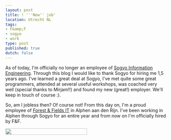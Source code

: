 ```yaml
---
layout: post
title: ! '''New'' job'
location: Utrecht NL
tags:
- F&amp;F
- sogyo
- work
type: post
published: true
dutch: false
---
```

As of today, I'm officially no longer an employee of <a title="Sogyo!" href="http://www.sogyo.nl" target="_blank">Sogyo Information Engineering</a>. Through this blog I would like to thank Sogyo for hiring me 1,5 years ago. I've learned a great deal at Sogyo, I've met quite some great programmers, attended at several useful workshops, was coached very well (special thanks to Mirjam!!) and found my new (great!) employer. We'll keep in touch of course :).

So, am I jobless then? Of course not! From this day on, I'm a proud employee of <a title="F&amp;F" href="http://www.forest-fields.nl" target="_blank">Forest &amp; Fields IT</a> in Alphen aan den Rijn. I've been working in Alphen through Sogyo for an entire year and from now on I'm officially hired by F&amp;F.

<a href="http://www.forest-fields.nl"><img class="center" title="Forest &amp; Fields IT" src="http://www.forest-fields.nl/img/layout/logo.gif" alt="" width="255" height="20" /></a>
